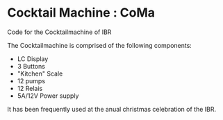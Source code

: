 # Cocktail Machine : CoMa
Code for the Cocktailmachine of IBR

The Cocktailmachine is comprised of the following components:
 * LC Display
 * 3 Buttons
 * "Kitchen" Scale
 * 12 pumps
 * 12 Relais
 * 5A/12V Power supply
 
It has been frequently used at the anual christmas celebration of the IBR.
